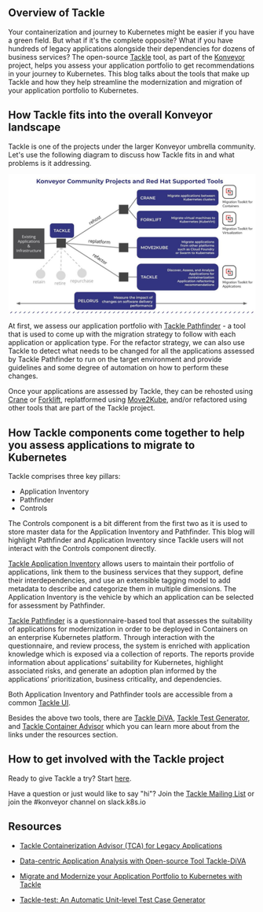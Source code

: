 ## Overview of Tackle

Your containerization and journey to Kubernetes might be easier if you have a green field. But what if it's the complete opposite? What if you have hundreds of legacy applications alongside their dependencies for dozens of business services? The open-source [Tackle](https://www.konveyor.io/tackle) tool, as part of the [Konveyor](https://www.konveyor.io) project, helps you assess your application portfolio to get recommendations in your journey to Kubernetes. This blog talks about the tools that make up Tackle and how they help streamline the modernization and migration of your application portfolio to Kubernetes.   

## How Tackle fits into the overall Konveyor landscape

Tackle is one of the projects under the larger Konveyor umbrella community. Let's use the following diagram to discuss how Tackle fits in and what problems is it addressing.

![Konveyor Projects](assets/konveyor-projects.jpg)

At first, we assess our application portfolio with [Tackle Pathfinder](https://github.com/konveyor/tackle-pathfinder) - a tool that is used to come up with the migration strategy to follow with each application or application type. For the refactor strategy, we can also use Tackle to detect what needs to be changed for all the applications assessed by Tackle Pathfinder to run on the target environment and provide guidelines and some degree of automation on how to perform these changes. 

Once your applications are assessed by Tackle, they can be rehosted using [Crane](https://www.konveyor.io/crane) or [Forklift](https://forklift.konveyor.io/), replatformed using [Move2Kube](https://move2kube.konveyor.io/), and/or refactored using other tools that are part of the Tackle project.   

## How Tackle components come together to help you assess applications to migrate to Kubernetes

Tackle comprises three key pillars:

- Application Inventory
- Pathfinder
- Controls
 
The Controls component is a bit different from the first two as it is used to store master data for the Application Inventory and Pathfinder. This blog will highlight Pathfinder and Application Inventory since Tackle users will not interact with the Controls component directly. 

[Tackle Application Inventory](https://github.com/konveyor/tackle-application-inventory) allows users to maintain their portfolio of applications, link them to the business services that they support, define their interdependencies, and use an extensible tagging model to add metadata to describe and categorize them in multiple dimensions. The Application Inventory is the vehicle by which an application can be selected for assessment by Pathfinder.

[Tackle Pathfinder](https://github.com/konveyor/tackle-pathfinder) is a questionnaire-based tool that assesses the suitability of applications for modernization in order to be deployed in Containers on an enterprise Kubernetes platform. Through interaction with the questionnaire, and review process, the system is enriched with application knowledge which is exposed via a collection of reports. The reports provide information about applications’ suitability for Kubernetes, highlight associated risks, and generate an adoption plan informed by the applications’ prioritization, business criticality, and dependencies.

Both Application Inventory and Pathfinder tools are accessible from a common [Tackle UI](https://github.com/konveyor/tackle-ui/).

Besides the above two tools, there are [Tackle DiVA](https://github.com/konveyor/tackle-diva), [Tackle Test Generator](https://github.com/konveyor/tackle-test-generator-cli), and [Tackle Container Advisor](https://github.com/konveyor/tackle-container-advisor) which you can learn more about from the links under the resources section. 

## How to get involved with the Tackle project

Ready to give Tackle a try? Start [here](https://www.konveyor.io/tackle).

Have a question or just would like to say "hi"? Join the [Tackle Mailing List](https://groups.google.com/g/tackle-dev) or join the #konveyor channel on slack.k8s.io

## Resources

- [Tackle Containerization Advisor (TCA) for Legacy Applications](https://www.youtube.com/watch?v=VapEooROERw)

- [Data-centric Application Analysis with Open-source Tool Tackle-DiVA](https://www.youtube.com/watch?v=UJi1tGFMw2M)
- [Migrate and Modernize your Application Portfolio to Kubernetes with Tackle](https://www.youtube.com/watch?v=S8ISWz87rlk)
- [Tackle-test: An Automatic Unit-level Test Case Generator](https://www.youtube.com/watch?v=qThqTFh2PM4)
